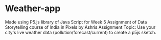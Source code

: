 # Weather-app
Made using P5.js library of Java Script for Week 5 Assignment of Data Storytelling course of India in Pixels by Ashris
Assignment Topic: Use your city's live weather data (pollution/forecast/current) to create a p5js sketch.
 
